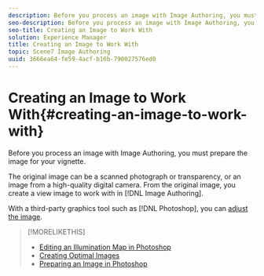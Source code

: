 ```yaml
---
description: Before you process an image with Image Authoring, you must prepare the image for your vignette.
seo-description: Before you process an image with Image Authoring, you must prepare the image for your vignette.
seo-title: Creating an Image to Work With
solution: Experience Manager
title: Creating an Image to Work With
topic: Scene7 Image Authoring
uuid: 3666ea64-fe59-4acf-b16b-790027576ed0
---
```


# Creating an Image to Work With{#creating-an-image-to-work-with}

Before you process an image with Image Authoring, you must prepare the image for your vignette.

The original image can be a scanned photograph or transparency, or an image from a high-quality digital camera. From the original image, you create a view image to work with in [!DNL Image Authoring].

With a third-party graphics tool such as [!DNL Photoshop], you can [adjust the image](../c-vat-gs/c-vat-work-ps/t-vat-prep-img-ps.md#task-f796b659745740028b561d61ab9823ea). 

>[!MORELIKETHIS]
>
>* [Editing an Illumination Map in Photoshop](../c-vat-work-illum-pg/c-vat-work-illum-maps/t-vat-illum-map-ps.md#task-6cc4c3a18c544a6f815dd63932fd9172)
>* [Creating Optimal Images](../c-vat-prep-img/c-vat-create-opt-img.md#concept-021ab0abc07d4f30be864ab3c3b02eac)
>* [Preparing an Image in Photoshop](../c-vat-gs/c-vat-work-ps/t-vat-prep-img-ps.md#task-f796b659745740028b561d61ab9823ea)
